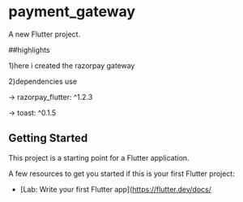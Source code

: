 # payment_gateway

A new Flutter project.

##highlights


1)here i created the razorpay gateway 


2)dependencies use

  ->  razorpay_flutter: ^1.2.3
  
  ->  toast: ^0.1.5

## Getting Started

This project is a starting point for a Flutter application.

A few resources to get you started if this is your first Flutter project:

- [Lab: Write your first Flutter app](https://flutter.dev/docs/
